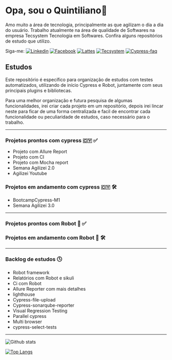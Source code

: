 # Opa, sou o Quintiliano👋 ##

<!--
**QuintilianoNery/QuintilianoNery** is a ✨ _special_ ✨ repository because its `README.md` (this file) appears on your GitHub profile.

Here are some ideas to get you started:

- 🔭 I’m currently working on ...
- 🌱 I’m currently learning ...
- 👯 I’m looking to collaborate on ...
- 🤔 I’m looking for help with ...
- 💬 Ask me about ...
- 📫 How to reach me: ...
- 😄 Pronouns: ...
- ⚡ Fun fact: ...
-->





Amo muito a área de tecnologia, principalmente as que agilizam o dia a dia do usuário. 
Trabalho atualmente na área de qualidade de Softwares na empresa Tecsystem Tecnologia em Softwares.
Confira alguns repositórios de estudo que utilizo.

Siga-me: 
[![Linkedin](https://badgen.net/badge/Linkedin/quintilianonery?icon=linkedin)](https://www.linkedin.com/in/quintilianonery/)
[![Facebook](https://badgen.net/badge/Facebook/quintilianonery?icon=Facebook)](https://www.facebook.com/quintiliano.p.nery)
[![Lattes](https://badgen.net/badge/Lattes/quintilianonery?icon=Lattes)](http://lattes.cnpq.br/8535892156760436)
[![Tecsystem](https://badgen.net/badge/Tecsystem/quintilianonery?icon=Tecsystem)](https://www.tecsystem.com.br/)
[![Cypress-faq](https://badgen.net/badge/Cypress-faq/quintilianonery?icon=Cypress-faq)](https://github.com/samlucax/cypress-faq)

## Estudos ##

Este repositório é específico para organização de estudos com testes automatizados, utilizando de início Cypress e Robot, juntamente com seus principais plugins e bibliotecas.

Para uma melhor organização e futura pesquisa de algumas funcionalidades, irei criar cada projeto em um repositório, depois irei lincar neste para ficar de uma forma centralizada e facil de encontrar cada funcionalidade ou peculiaridade de estudos, caso necessário para o trabalho.

-----

### Projetos prontos com cypress :cyprus: :white_check_mark: ###
- Projeto com Allure Report
- Projeto com CI
- Projeto com Mocha report
- Semana Agilizei 2.0
- Agilizei Youtube


### Projetos em andamento com cypress :cyprus: :hammer_and_wrench: ###
- BootcampCypress-M1
- Semana Agilizei 3.0

------

### Projetos prontos com Robot :robot: :white_check_mark: ###


### Projetos em andamento com Robot :robot: :hammer_and_wrench: ###

-----

### Backlog de estudos :clock4: ###

- Robot framework
- Relatórios com Robot e sikuli
- Ci com Robot
- Allure Reporter com mais detalhes
- lighthouse
- Cypress-file-upload
- Cypress-sonarqube-reporter
- Visual Regression Testing
- Parallel cypress
- Multi browser
- cypress-select-tests 

-----


![Github stats](https://github-readme-stats.vercel.app/api?username=QuintilianoNery&show_icons=true&hide=[%22prs%22,%22issues%22)

[![Top Langs](https://github-readme-stats.vercel.app/api/top-langs/?username=QuintilianoNery)](https://github.com/QuintilianoNery?tab=repositories)

